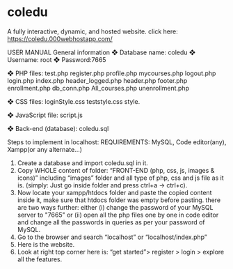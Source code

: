 # coledu
A fully interactive, dynamic, and hosted website. 
click here: https://coledu.000webhostapp.com/


USER MANUAL
General information
❖ Database name: coledu
❖ Username: root
❖ Password:7665

❖ PHP files:
test.php register.php profile.php mycourses.php logout.php login.php index.php header_logged.php header.php footer.php enrollment.php db_conn.php All_courses.php unenrollment.php

❖ CSS files:
loginStyle.css teststyle.css style.

❖ JavaScript file:
script.js

❖ Back-end (database): coledu.sql


Steps to implement in localhost:
REQUIREMENTS: MySQL, Code editor(any), Xampp(or any alternate...)
1. Create a database and import coledu.sql in it.
2. Copy WHOLE content of folder: “FRONT-END (php, css, js, images & icons)” including “images” folder and all 
type of php, css and js file as it is. (simply: Just go inside folder and press ctrl+a -> ctrl+c).
3. Now locate your xampp/htdocs folder and paste the copied content inside it, make sure that htdocs folder was empty before pasting.
   there are two ways further: either (i) change the password of your MySQL server to "7665" or (ii) open all the php files one by one in code editor and change all
   the passwords in queries as per your password of MySQL.
4. Go to the browser and search “localhost” or “localhost/index.php”
5. Here is the website.
6. Look at right top corner here is: “get started”> register > login > explore all the features.
